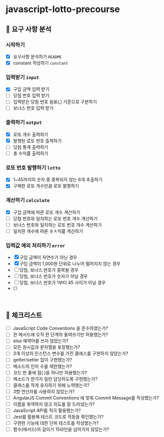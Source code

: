 # javascript-lotto-precourse
## 🚀 요구 사항 분석
### 시작하기

- [x]  요구사항 분석하기 `README`
- [x]  constant 작성하기 `constant`

### 입력받기 `input`

- [x]  구입 금액 입력 받기
- [ ]  당첨 번호 입력 받기
- [ ]  입력받은 당첨 번호 쉼표(,) 기준으로 구분하기
- [ ]  보너스 번호 입력 받기

### 출력하기 `output`

- [x]  로또 개수 출력하기
- [x]  발행된 로또 번호 출력하기
- [ ]  당첨 통계 출력하기
- [ ]  총 수익률 출력하기

### 로또 번호 발행하기 `lotto`

- [x]  1~45까지의 숫자 중 중복되지 않는 6개 추출하기
- [x]  구매한 로또 개수만큼 로또 발행하기

### 계산하기 `calculate`

- [x]  구입 금액에 따른 로또 개수 계산하기
- [ ]  당첨 번호와 일치하는 로또 번호 개수 계산하기
- [ ]  보너스 번호와 일치하는 로또 번호 개수 계산하기
- [ ]  일치한 개수에 따른 수ㅈ익률 계산하기

### 입력값 예외 처리하기 `error`

- [x]  구입 금액이 자연수가 아닌 경우
- [x]  구입 금액이 1,000원 단위로 나누어 떨어지지 않는 경우
- [ ]  당첨, 보너스 번호가 중복될 경우
- [ ]  당첨, 보너스 번호가 숫자가 아닐 경우
- [ ]  당첨, 보너스 번호가 1부터 45 사이가 아닐 경우
- [ ]  

<br/>

## 🚨 체크리스트
- [ ]  JavaScript Code Conventions 을 준수하였는가?
- [ ]  한 메서드에 오직 한 단계의 들여쓰기만 허용했는가?
- [ ]  else 예약어를 쓰지 않았는가?
- [ ]  모든 원시값과 문자열을 포장했는가?
- [ ]  3개 이상의 인스턴스 변수를 가진 클래스를 구현하지 않았는가?
- [ ]  getter/setter 없이 구현했는가?
- [ ]  메소드의 인자 수를 제한했는가?
- [ ]  코드 한 줄에 점(.)을 하나만 허용했는가?
- [ ]  메소드가 한가지 일만 담당하도록 구현했는가?
- [ ]  클래스를 작게 유지하기 위해 노력했는가?
- [ ]  3항 연산자를 사용하지 않았는가?
- [ ]  AngularJS Commit Conventions 에 맞춰 Commit Message를 작성했는가?
- [ ]  이름을 축약하지 않고 의도를 잘 드러냈는가?
- [ ]  JavaScript API를 적극 활용했는가?
- [ ]  Jest를 활용해 테스트 코드로 작동을 확인했는가?
- [ ]  구현한 기능에 대한 단위 테스트를 작성했는가?
- [ ]  함수(메서드)의 길이가 15라인을 넘어가지 않았는가?

<br/>
